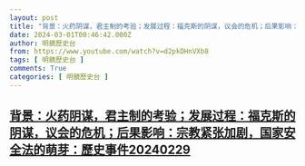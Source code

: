 ```yaml
---
layout: post
title: "背景：火药阴谋，君主制的考验；发展过程：福克斯的阴谋，议会的危机；后果影响：宗教紧张加剧，国家安全法的萌芽：歷史事件20240229"
date: 2024-03-01T00:46:42.000Z
author: 明鏡歷史台
from: https://www.youtube.com/watch?v=d2pkDHnVXb8
tags: [ 明鏡歷史台 ]
comments: True
categories: [ 明鏡歷史台 ]
---
```

<!--1709254002000-->
[背景：火药阴谋，君主制的考验；发展过程：福克斯的阴谋，议会的危机；后果影响：宗教紧张加剧，国家安全法的萌芽：歷史事件20240229](https://www.youtube.com/watch?v=d2pkDHnVXb8)
------

<div>

</div>
